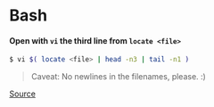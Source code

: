# Bash

#### Open with `vi` the third line from `locate <file>`

```bash
$ vi $( locate <file> | head -n3 | tail -n1 )
```

> Caveat: No newlines in the filenames, please. :)

[Source](http://unix.stackexchange.com/questions/189704/open-a-result-of-locate-with-vi/189714#189714)
